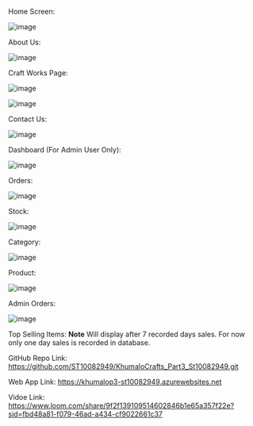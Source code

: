 
Home Screen:

![image](https://github.com/ST10082949/KhumaloCrafts_Part3_St10082949/assets/128743239/5b254fe7-7150-43fe-ac60-be63fb35eb9f)


About Us:

![image](https://github.com/ST10082949/KhumaloCrafts_Part3_St10082949/assets/128743239/bcdb89db-db6d-47a9-aa36-3a2481cc41f4)


Craft Works Page:

![image](https://github.com/ST10082949/KhumaloCrafts_Part3_St10082949/assets/128743239/4ab093ee-e6b6-4e58-8810-e72247b617c4)

![image](https://github.com/ST10082949/KhumaloCrafts_Part3_St10082949/assets/128743239/038acbe8-ad85-48a0-801d-657cc490be0c)



Contact Us:

![image](https://github.com/ST10082949/KhumaloCrafts_Part3_St10082949/assets/128743239/7ca275f5-2eeb-4d3f-b961-fed7a9664a73)



Dashboard (For Admin User Only):

![image](https://github.com/ST10082949/KhumaloCrafts_Part3_St10082949/assets/128743239/206bd9df-3b09-4963-a36c-2d11d779952a)



Orders:

![image](https://github.com/ST10082949/KhumaloCrafts_Part3_St10082949/assets/128743239/0403566e-dfb5-4d45-81bf-d9052fb68004)


Stock:

![image](https://github.com/ST10082949/KhumaloCrafts_Part3_St10082949/assets/128743239/a0dd53b4-5caf-4a29-b38e-2a169d188564)


Category:

![image](https://github.com/ST10082949/KhumaloCrafts_Part3_St10082949/assets/128743239/e7228ae0-4f58-4297-a0b2-5de07da2a5e6)

Product:

![image](https://github.com/ST10082949/KhumaloCrafts_Part3_St10082949/assets/128743239/681fcf8f-aca9-47f6-99ca-b6ef9f51b0a8)


Admin Orders:

![image](https://github.com/ST10082949/KhumaloCrafts_Part3_St10082949/assets/128743239/15a7cae2-bc0d-4967-843d-4cae5eb174b6)




Top Selling Items:
**Note** Will display after 7 recorded days sales.  For now only one day sales is recorded in database.










GitHub Repo Link:  https://github.com/ST10082949/KhumaloCrafts_Part3_St10082949.git 

Web App Link: https://khumalop3-st10082949.azurewebsites.net 

Vidoe Link: https://www.loom.com/share/9f2f139109514602846b1e65a357f22e?sid=fbd48a81-f079-46ad-a434-cf9022661c37
